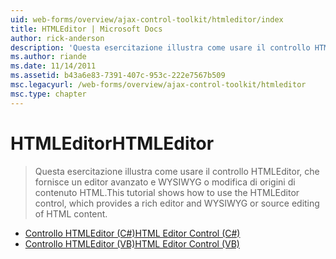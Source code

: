 ```yaml
---
uid: web-forms/overview/ajax-control-toolkit/htmleditor/index
title: HTMLEditor | Microsoft Docs
author: rick-anderson
description: 'Questa esercitazione illustra come usare il controllo HTMLEditor, che fornisce un editor avanzato e WYSIWYG o modifica di origini di contenuto HTML.'
ms.author: riande
ms.date: 11/14/2011
ms.assetid: b43a6e83-7391-407c-953c-222e7567b509
msc.legacyurl: /web-forms/overview/ajax-control-toolkit/htmleditor
msc.type: chapter
---
```

<a name="htmleditor"></a><span data-ttu-id="92dff-103">HTMLEditor</span><span class="sxs-lookup"><span data-stu-id="92dff-103">HTMLEditor</span></span>
====================
> <span data-ttu-id="92dff-104">Questa esercitazione illustra come usare il controllo HTMLEditor, che fornisce un editor avanzato e WYSIWYG o modifica di origini di contenuto HTML.</span><span class="sxs-lookup"><span data-stu-id="92dff-104">This tutorial shows how to use the HTMLEditor control, which provides a rich editor and WYSIWYG or source editing of HTML content.</span></span>


- [<span data-ttu-id="92dff-105">Controllo HTMLEditor (C#)</span><span class="sxs-lookup"><span data-stu-id="92dff-105">HTML Editor Control (C#)</span></span>](how-do-i-use-the-html-editor-control-cs.md)
- [<span data-ttu-id="92dff-106">Controllo HTMLEditor (VB)</span><span class="sxs-lookup"><span data-stu-id="92dff-106">HTML Editor Control (VB)</span></span>](how-do-i-use-the-html-editor-control-vb.md)
